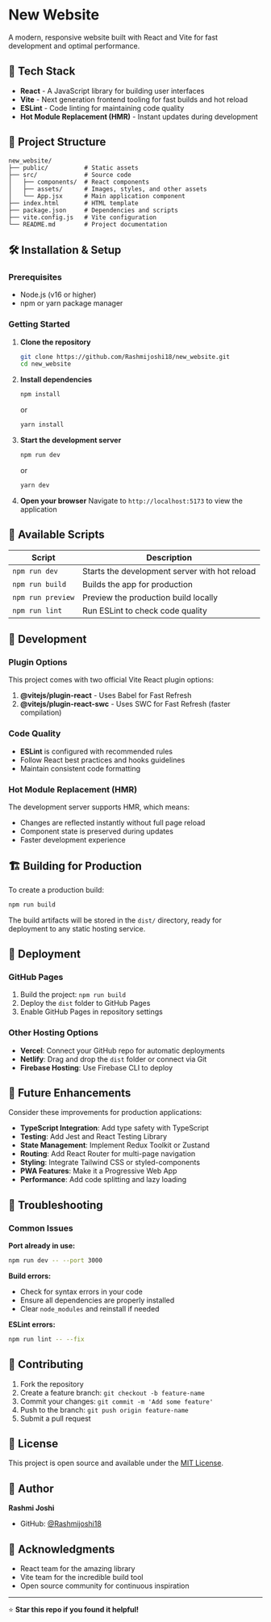 # New Website

A modern, responsive website built with React and Vite for fast development and optimal performance.

## 🚀 Tech Stack

- **React** - A JavaScript library for building user interfaces
- **Vite** - Next generation frontend tooling for fast builds and hot reload
- **ESLint** - Code linting for maintaining code quality
- **Hot Module Replacement (HMR)** - Instant updates during development

## 📁 Project Structure

```
new_website/
├── public/          # Static assets
├── src/             # Source code
│   ├── components/  # React components
│   ├── assets/      # Images, styles, and other assets
│   └── App.jsx      # Main application component
├── index.html       # HTML template
├── package.json     # Dependencies and scripts
├── vite.config.js   # Vite configuration
└── README.md        # Project documentation
```

## 🛠️ Installation & Setup

### Prerequisites

- Node.js (v16 or higher)
- npm or yarn package manager

### Getting Started

1. **Clone the repository**

   ```bash
   git clone https://github.com/Rashmijoshi18/new_website.git
   cd new_website
   ```

2. **Install dependencies**

   ```bash
   npm install
   ```

   or

   ```bash
   yarn install
   ```

3. **Start the development server**

   ```bash
   npm run dev
   ```

   or

   ```bash
   yarn dev
   ```

4. **Open your browser**
   Navigate to `http://localhost:5173` to view the application

## 📜 Available Scripts

| Script            | Description                                   |
| ----------------- | --------------------------------------------- |
| `npm run dev`     | Starts the development server with hot reload |
| `npm run build`   | Builds the app for production                 |
| `npm run preview` | Preview the production build locally          |
| `npm run lint`    | Run ESLint to check code quality              |

## 🔧 Development

### Plugin Options

This project comes with two official Vite React plugin options:

1. **@vitejs/plugin-react** - Uses Babel for Fast Refresh
2. **@vitejs/plugin-react-swc** - Uses SWC for Fast Refresh (faster compilation)

### Code Quality

- **ESLint** is configured with recommended rules
- Follow React best practices and hooks guidelines
- Maintain consistent code formatting

### Hot Module Replacement (HMR)

The development server supports HMR, which means:

- Changes are reflected instantly without full page reload
- Component state is preserved during updates
- Faster development experience

## 🏗️ Building for Production

To create a production build:

```bash
npm run build
```

The build artifacts will be stored in the `dist/` directory, ready for deployment to any static hosting service.

## 🚀 Deployment

### GitHub Pages

1. Build the project: `npm run build`
2. Deploy the `dist` folder to GitHub Pages
3. Enable GitHub Pages in repository settings

### Other Hosting Options

- **Vercel**: Connect your GitHub repo for automatic deployments
- **Netlify**: Drag and drop the `dist` folder or connect via Git
- **Firebase Hosting**: Use Firebase CLI to deploy

## 🔮 Future Enhancements

Consider these improvements for production applications:

- **TypeScript Integration**: Add type safety with TypeScript
- **Testing**: Add Jest and React Testing Library
- **State Management**: Implement Redux Toolkit or Zustand
- **Routing**: Add React Router for multi-page navigation
- **Styling**: Integrate Tailwind CSS or styled-components
- **PWA Features**: Make it a Progressive Web App
- **Performance**: Add code splitting and lazy loading

## 🐛 Troubleshooting

### Common Issues

**Port already in use:**

```bash
npm run dev -- --port 3000
```

**Build errors:**

- Check for syntax errors in your code
- Ensure all dependencies are properly installed
- Clear `node_modules` and reinstall if needed

**ESLint errors:**

```bash
npm run lint -- --fix
```

## 🤝 Contributing

1. Fork the repository
2. Create a feature branch: `git checkout -b feature-name`
3. Commit your changes: `git commit -m 'Add some feature'`
4. Push to the branch: `git push origin feature-name`
5. Submit a pull request

## 📝 License

This project is open source and available under the [MIT License](LICENSE).

## 👤 Author

**Rashmi Joshi**

- GitHub: [@Rashmijoshi18](https://github.com/Rashmijoshi18)

## 🙏 Acknowledgments

- React team for the amazing library
- Vite team for the incredible build tool
- Open source community for continuous inspiration

---

⭐ **Star this repo if you found it helpful!**
